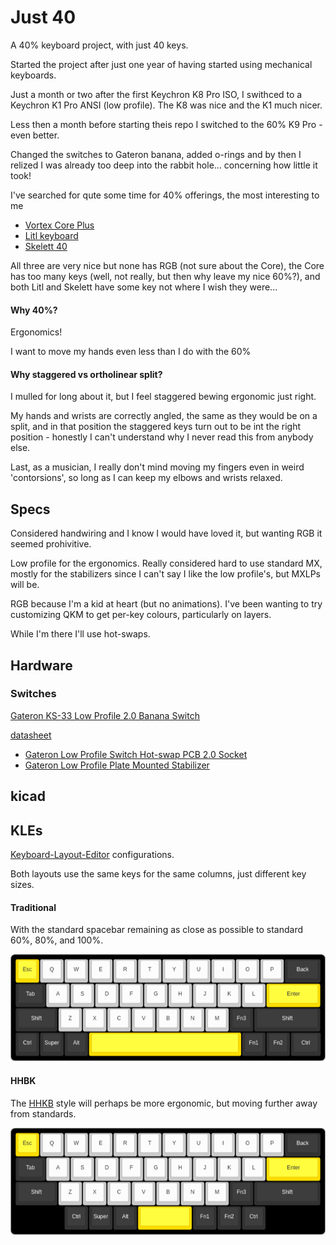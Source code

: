 # Just 40

A 40% keyboard project, with just 40 keys.

Started the project after just one year of having started using mechanical keyboards. 

Just a month or two after the first Keychron K8 Pro ISO, I swithced to a 
Keychron K1 Pro ANSI (low profile). The K8 was nice and the K1 much nicer.

Less then a month before starting theis repo I switched to the 60% K9 Pro - even better.

Changed the switches to Gateron banana, added o-rings
and by then I relized I was already too deep into the rabbit hole... concerning how little it took!

I've searched for qute some time for 40% offerings, the most interesting to me
 - [Vortex Core Plus](https://vortexgear.store/products/core-plus)
 - [Litl keyboard](https://sthlmkb.com/shop/litl-keyboard-kit/)
 - [Skelett 40](https://novelkeys.com/collections/keyboards/products/skelett-40-keyboard-kit)

All three are very nice but none has RGB (not sure about the Core),
the Core has too many keys (well, not really, but then why leave my nice 60%?),
and both Litl and Skelett have some key not where I wish they were...


#### Why 40%?

Ergonomics!

I want to move my hands even less than I do with the 60%

#### Why staggered vs ortholinear split?

I mulled for long about it, but I feel staggered bewing ergonomic just right.

My hands and wrists are correctly angled, the same as they would be on a split,
and in that position the staggered keys turn out to be int the right position -
honestly I can't understand why I never read this from anybody else.

Last, as a musician, I really don't mind moving my fingers even in weird 'contorsions',
so long as I can keep my elbows and wrists relaxed.

## Specs

Considered handwiring and I know I would have loved it, but wanting RGB it seemed prohivitive.

Low profile for the ergonomics. Really considered hard to use standard MX,
mostly for the stabilizers since I can't say I like the low profile's, but MXLPs will be.

RGB because I'm a kid at heart (but no animations). I've been wanting to try customizing QKM
to get per-key colours, particularly on layers.

While I'm there I'll use hot-swaps.

## Hardware

### Switches

[Gateron KS-33 Low Profile 2.0 Banana Switch](https://www.gateron.com/products/gateron-ks-33-low-profile-20-banana-switch?VariantsId=10734)

[datasheet](https://cdn.shopify.com/s/files/1/0565/8070/2297/files/SPEC-KS-33Y10B60NN-D137_Rev-1_KS-33_Banana_Switch.pdf?v=1691379067)


 - [Gateron Low Profile Switch Hot-swap PCB 2.0 Socket](https://www.gateron.com/products/gateron-low-profile-switch-hot-swap-pcb-socket?VariantsId=10234)
 - [Gateron Low Profile Plate Mounted Stabilizer](https://www.gateron.com/products/gateron-low-profile-plate-mounted-stabilizer?VariantsId=10477)


## kicad




## KLEs

[Keyboard-Layout-Editor](https://www.keyboard-layout-editor.com/#/) configurations.

Both layouts use the same keys for the same columns, just different key sizes.

#### Traditional
With the standard spacebar remaining as close as possible to standard
60%, 80%, and 100%.

![traditional keys](kle/traditional.png)

#### HHBK
The [HHKB](https://www.keyboard-layout-editor.com/#/) style will perhaps be more ergonomic,
but moving further away from standards.

![traditional keys](kle/hhkb.png)

